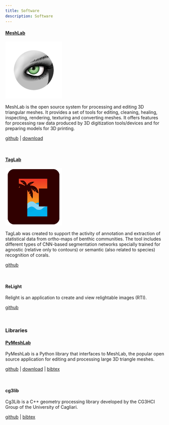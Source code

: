 ```yaml
---
title: Software
description: Software
---
```


#### [MeshLab](https://www.meshlab.net/)

![meshlab](/images/meshlab.png)

MeshLab is the open source system for processing and editing 3D triangular meshes. It provides a set of tools for editing, cleaning, healing, inspecting, rendering, texturing and converting meshes. It offers features for processing raw data produced by 3D digitization tools/devices and for preparing models for 3D printing.

[github](https://github.com/cnr-isti-vclab/meshlab) | [download](https://www.meshlab.net/#download)

&nbsp;

#### [TagLab](http://vcg.isti.cnr.it/taglab/)

![taglab](/images/taglab.png)

TagLab was created to support the activity of annotation and extraction of statistical data from ortho-maps of benthic communities. The tool includes different types of CNN-based segmentation networks specially trained for agnostic (relative only to contours) or semantic (also related to species) recognition of corals.

[github](https://github.com/cnr-isti-vclab/TagLab)

&nbsp;

#### ReLight

Relight is an application to create and view relightable images (RTI).

[github](https://github.com/cnr-isti-vclab/relight)

&nbsp;

### Libraries

#### [PyMeshLab](https://pymeshlab.readthedocs.io/en/latest/)

PyMeshLab is a Python library that interfaces to MeshLab, the popular open source application for editing and processing large 3D triangle meshes.

[github](https://github.com/cnr-isti-vclab/PyMeshLab) | [download](https://pypi.org/project/pymeshlab/) | [bibtex](/bibtex/pymeshlab)

&nbsp;

#### cg3lib

Cg3Lib is a C++ geometry processing library developed by the CG3HCI Group of the University of Cagliari.

[github](https://github.com/cg3hci/cg3lib) | [bibtex](/bibtex/cg3lib)

&nbsp;

